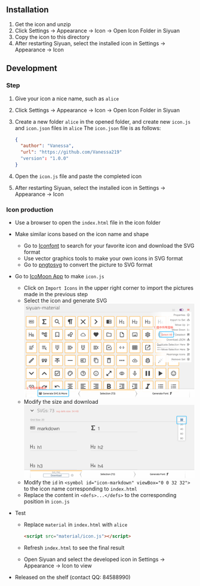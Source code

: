 ## Installation

1. Get the icon and unzip
2. Click Settings -> Appearance -> Icon -> Open Icon Folder in Siyuan
3. Copy the icon to this directory
4. After restarting Siyuan, select the installed icon in Settings -> Appearance -> Icon

## Development

### Step

1. Give your icon a nice name, such as `alice`
2. Click Settings -> Appearance -> Icon -> Open Icon Folder in Siyuan
3. Create a new folder `alice` in the opened folder, and create new `icon.js` and `icon.json` files in `alice` The `icon.json` file is as follows:

   ```json
   {
     "author": "Vanessa",
     "url": "https://github.com/Vanessa219"
     "version": "1.0.0"
   }
   ```
4. Open the `icon.js` file and paste the completed icon
5. After restarting Siyuan, select the installed icon in Settings -> Appearance -> Icon

### Icon production

* Use a browser to open the `index.html` file in the icon folder
* Make similar icons based on the icon name and shape

  * Go to [Iconfont](https://www.iconfont.cn) to search for your favorite icon and download the SVG format
  * Use vector graphics tools to make your own icons in SVG format
  * Go to [pngtosvg](https://www.pngtosvg.com/) to convert the picture to SVG format
* Go to [IcoMoon App](https://icomoon.io/app/#/select) to make `icon.js`

  * Click on `Import Icons` in the upper right corner to import the pictures made in the previous step
  * Select the icon and generate SVG
    ![image.png](assets/image.png)
  * Modify the size and download
    ![image.png](assets/image-krr52x1.png)
  * Modify the `id` in `<symbol id="icon-markdown" viewBox="0 0 32 32">` to the icon name corresponding to `index.html`
  * Replace the content in `<defs>...</defs>` to the corresponding position in `icon.js`
* Test

  * Replace `material` in `index.html` with `alice`

    ```html
    <script src="material/icon.js"></script>
    ```
  * Refresh `index.html` to see the final result
  * Open Siyuan and select the developed icon in Settings -> Appearance -> Icon to view
* Released on the shelf (contact QQ: 84588990)
